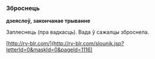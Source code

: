 ### Зброснець
**дзеяслоў, закончанае трыванне**

Заплеснець (пра вадкасць). Вада ў сажалцы зброснела.

<a rel="author">[http://rv-blr.com/](http://rv-blr.com/slounik.jsp?letterId=0&maskId=0&pageId=1116)</a>
